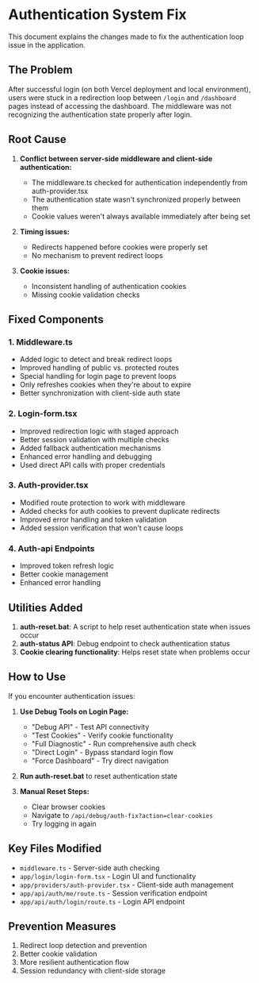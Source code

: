# Authentication System Fix

This document explains the changes made to fix the authentication loop issue in the application.

## The Problem

After successful login (on both Vercel deployment and local environment), users were stuck in a redirection loop between `/login` and `/dashboard` pages instead of accessing the dashboard. The middleware was not recognizing the authentication state properly after login.

## Root Cause

1. **Conflict between server-side middleware and client-side authentication:**

   - The middleware.ts checked for authentication independently from auth-provider.tsx
   - The authentication state wasn't synchronized properly between them
   - Cookie values weren't always available immediately after being set

2. **Timing issues:**

   - Redirects happened before cookies were properly set
   - No mechanism to prevent redirect loops

3. **Cookie issues:**
   - Inconsistent handling of authentication cookies
   - Missing cookie validation checks

## Fixed Components

### 1. Middleware.ts

- Added logic to detect and break redirect loops
- Improved handling of public vs. protected routes
- Special handling for login page to prevent loops
- Only refreshes cookies when they're about to expire
- Better synchronization with client-side auth state

### 2. Login-form.tsx

- Improved redirection logic with staged approach
- Better session validation with multiple checks
- Added fallback authentication mechanisms
- Enhanced error handling and debugging
- Used direct API calls with proper credentials

### 3. Auth-provider.tsx

- Modified route protection to work with middleware
- Added checks for auth cookies to prevent duplicate redirects
- Improved error handling and token validation
- Added session verification that won't cause loops

### 4. Auth-api Endpoints

- Improved token refresh logic
- Better cookie management
- Enhanced error handling

## Utilities Added

1. **auth-reset.bat**: A script to help reset authentication state when issues occur
2. **auth-status API**: Debug endpoint to check authentication status
3. **Cookie clearing functionality**: Helps reset state when problems occur

## How to Use

If you encounter authentication issues:

1. **Use Debug Tools on Login Page:**

   - "Debug API" - Test API connectivity
   - "Test Cookies" - Verify cookie functionality
   - "Full Diagnostic" - Run comprehensive auth check
   - "Direct Login" - Bypass standard login flow
   - "Force Dashboard" - Try direct navigation

2. **Run auth-reset.bat** to reset authentication state

3. **Manual Reset Steps:**
   - Clear browser cookies
   - Navigate to `/api/debug/auth-fix?action=clear-cookies`
   - Try logging in again

## Key Files Modified

- `middleware.ts` - Server-side auth checking
- `app/login/login-form.tsx` - Login UI and functionality
- `app/providers/auth-provider.tsx` - Client-side auth management
- `app/api/auth/me/route.ts` - Session verification endpoint
- `app/api/auth/login/route.ts` - Login API endpoint

## Prevention Measures

1. Redirect loop detection and prevention
2. Better cookie validation
3. More resilient authentication flow
4. Session redundancy with client-side storage
